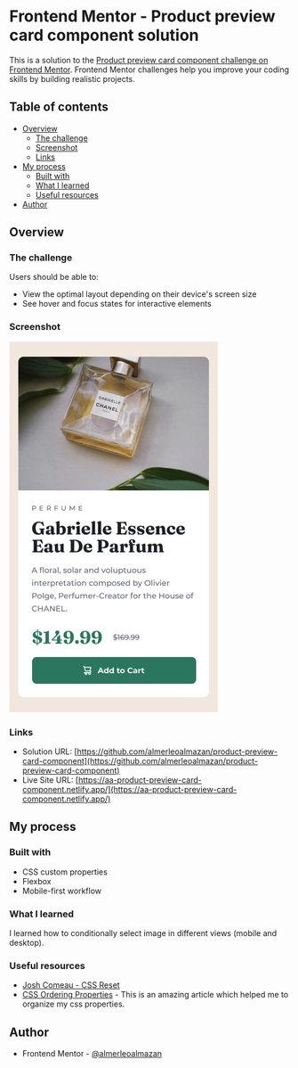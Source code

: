 # Frontend Mentor - Product preview card component solution

This is a solution to the [Product preview card component challenge on Frontend Mentor](https://www.frontendmentor.io/challenges/product-preview-card-component-GO7UmttRfa). Frontend Mentor challenges help you improve your coding skills by building realistic projects.

## Table of contents

- [Overview](#overview)
  - [The challenge](#the-challenge)
  - [Screenshot](#screenshot)
  - [Links](#links)
- [My process](#my-process)
  - [Built with](#built-with)
  - [What I learned](#what-i-learned)
  - [Useful resources](#useful-resources)
- [Author](#author)

## Overview

### The challenge

Users should be able to:

- View the optimal layout depending on their device's screen size
- See hover and focus states for interactive elements

### Screenshot

![Mobile](./screenshots/first.png)

### Links

- Solution URL: [https://github.com/almerleoalmazan/product-preview-card-component](https://github.com/almerleoalmazan/product-preview-card-component)
- Live Site URL: [https://aa-product-preview-card-component.netlify.app/](https://aa-product-preview-card-component.netlify.app/)

## My process

### Built with

- CSS custom properties
- Flexbox
- Mobile-first workflow

### What I learned

I learned how to conditionally select image in different views (mobile and desktop).

### Useful resources

- [Josh Comeau - CSS Reset](https://courses.joshwcomeau.com/css-for-js/treasure-trove/010-global-styles)
- [CSS Ordering Properties](https://css-tricks.com/poll-results-how-do-you-order-your-css-properties/) - This is an amazing article which helped me to organize my css properties.

## Author

- Frontend Mentor - [@almerleoalmazan](https://www.frontendmentor.io/profile/almerleoalmazan)
